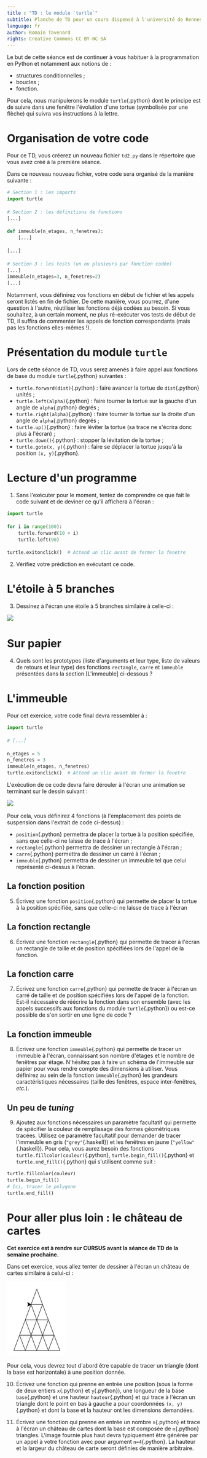 ```yaml
---
title : "TD : le module `turtle`"
subtitle: Planche de TD pour un cours dispensé à l'université de Rennes 2
language: fr
author: Romain Tavenard
rights: Creative Commons CC BY-NC-SA
---
```


Le but de cette séance est de continuer à vous habituer à la programmation en
Python et notamment aux notions de :

* structures conditionnelles ;
* boucles ;
* fonction.

Pour cela, nous manipulerons le module `turtle`{.python} dont le principe est
de suivre dans une fenêtre l'évolution d'une tortue (symbolisée par une flèche)
qui suivra vos instructions à la lettre.

# Organisation de votre code

Pour ce TD, vous créerez un nouveau fichier `td2.py` dans le répertoire que
vous avez créé à la première séance.

Dans ce nouveau nouveau fichier, votre code sera organisé de la manière
suivante :

```python
# Section 1 : les imports
import turtle

# Section 2 : les définitions de fonctions
[...]

def immeuble(n_etages, n_fenetres):
    [...]

[...]

# Section 3 : les tests (un ou plusieurs par fonction codée)
[...]
immeuble(n_etages=3, n_fenetres=2)
[...]
```

Notamment, vous définirez vos fonctions en début de fichier et les appels
seront listés en fin de fichier. De cette manière, vous pourrez, d'une question
à l'autre, réutiliser les fonctions déjà codées au besoin.
Si vous souhaitez, à un certain moment, ne plus ré-exécuter vos tests de début
de TD, il suffira de commenter les appels de fonction correspondants
(mais pas les fonctions elles-mêmes !).

# Présentation du module `turtle`

Lors de cette séance de TD, vous serez amenés à faire appel aux fonctions de
base du module `turtle`{.python} suivantes :

* `turtle.forward(dist)`{.python} : faire avancer la tortue de `dist`{.python}
unités ;
* `turtle.left(alpha)`{.python} : faire tourner la tortue sur la gauche d'un
angle de `alpha`{.python} degrés ;
* `turtle.right(alpha)`{.python} : faire tourner la tortue sur la droite d'un
angle de `alpha`{.python} degrés ;
* `turtle.up()`{.python} : faire léviter la tortue (sa trace ne s'écrira donc
plus à l'écran) ;
* `turtle.down()`{.python} : stopper la lévitation de la tortue ;
* `turtle.goto(x, y)`{.python} : faire se déplacer la tortue jusqu'à la
position `(x, y)`{.python}.

# Lecture d'un programme

1. Sans l'exécuter pour le moment, tentez de comprendre ce que fait le code
suivant et de deviner ce qu'il affichera à l'écran :

```python
import turtle

for i in range(100):
    turtle.forward(10 + i)
    turtle.left(90)

turtle.exitonclick()  # Attend un clic avant de fermer la fenetre
```

2. Vérifiez votre prédiction en exécutant ce code.

# L'étoile à 5 branches

3. Dessinez à l'écran une étoile à 5 branches similaire à celle-ci :

![](img/star.png)

# Sur papier

4. Quels sont les prototypes (liste d'arguments et leur type, liste de valeurs
de retours et leur type) des fonctions `rectangle`, `carre` et `immeuble`
présentées dans la section [L'immeuble] ci-dessous ?

# L'immeuble

Pour cet exercice, votre code final devra ressembler à :

```python
import turtle

# [...]

n_etages = 5
n_fenetres = 3
immeuble(n_etages, n_fenetres)
turtle.exitonclick()  # Attend un clic avant de fermer la fenetre
```

L'exécution de ce code devra faire dérouler à l'écran une animation se
terminant sur le dessin suivant :

![](img/immeuble.png)

Pour cela, vous définirez 4 fonctions (à l'emplacement des points de suspension
dans l'extrait de code ci-dessus) :

* `position`{.python} permettra de placer la tortue à la position spécifiée,
sans que celle-ci ne laisse de trace à l'écran ;
* `rectangle`{.python} permettra de dessiner un rectangle à l'écran ;
* `carre`{.python} permettra de dessiner un carré à l'écran ;
* `immeuble`{.python} permettra de dessiner un immeuble tel que celui
représenté ci-dessus à l'écran.

## La fonction position
5. Écrivez une fonction `position`{.python} qui permette de placer la tortue à
la position spécifiée, sans que celle-ci ne laisse de trace à l'écran

## La fonction rectangle
6. Écrivez une fonction `rectangle`{.python} qui permette de tracer à l'écran
un rectangle de taille et de position spécifiées lors de l'appel de la fonction.

## La fonction carre
7. Écrivez une fonction `carre`{.python} qui permette de tracer à l'écran un
carré de taille et de position spécifiées lors de l'appel de la fonction.
Est-il nécessaire de réécrire la fonction dans son ensemble (avec les appels
    successifs aux fonctions du module `turtle`{.python}) ou est-ce possible de
    s'en sortir en une ligne de code ?

## La fonction immeuble
8. Écrivez une fonction `immeuble`{.python} qui permette de tracer un immeuble
à l'écran, connaissant son nombre d'étages et le nombre de fenêtres par étage.
N'hésitez pas à faire un schéma de l'immeuble sur papier pour vous rendre
compte des dimensions à utiliser.
Vous définirez au sein de la fonction `immeuble`{.python} les grandeurs
caractéristiques nécessaires (taille des fenêtres, espace inter-fenêtres,
    _etc._).

## Un peu de _tuning_
9. Ajoutez aux fonctions nécessaires un paramètre facultatif qui permette de
spécifier la couleur de remplissage des formes géométriques tracées.
Utilisez ce paramètre facultatif pour demander de tracer l'immeuble en gris
(`"grey"`{.haskell}) et les fenêtres en jaune (`"yellow"`{.haskell}).
Pour cela, vous aurez besoin des fonctions `turtle.fillcolor(couleur)`{.python},
`turtle.begin_fill()`{.python} et `turtle.end_fill()`{.python} qui s'utilisent
comme suit :

```python
turtle.fillcolor(couleur)
turtle.begin_fill()
# Ici, tracer le polygone
turtle.end_fill()
```

# Pour aller plus loin : le château de cartes

**Cet exercice est à rendre sur CURSUS avant la séance de TD de la semaine
prochaine.**

Dans cet exercice, vous allez tenter de dessiner à l'écran un château de cartes
similaire à celui-ci :

![](img/chateau_cartes.png)

Pour cela, vous devrez tout d'abord être capable de tracer un triangle
(dont la base est horizontale) à une position donnée.

10. Écrivez une fonction qui prenne en entrée une position (sous la forme de
    deux entiers `x`{.python} et `y`{.python}), une longueur de la base `base`{.python}
    et une hauteur `hauteur`{.python} et qui trace à l'écran un triangle dont le
    point en bas à gauche a pour coordonnées `(x, y)`{.python} et dont la base et la 
    hauteur ont les dimensions demandées.

11. Écrivez une fonction qui prenne en entrée un nombre `n`{.python} 
    et trace à l'écran un château de cartes dont la base est composée de
    `n`{.python} triangles.
    L'image fournie plus haut devra typiquement
    être générée par un appel à votre fonction avec pour argument
    `n=4`{.python}.
    La hauteur et la largeur du château de carte seront définies de manière arbitraire.
